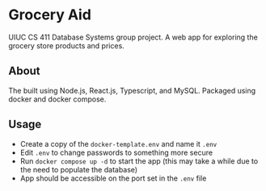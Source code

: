 # Grocery Aid

UIUC CS 411 Database Systems group project. A web app for exploring the grocery store products and prices. 

## About

The built using Node.js, React.js, Typescript, and MySQL. Packaged using docker and docker compose.

## Usage

* Create a copy of the `docker-template.env` and name it `.env`
* Edit `.env` to change passwords to something more secure
* Run `docker compose up -d` to start the app (this may take a while due to the need to populate the database)
* App should be accessible on the port set in the `.env` file

